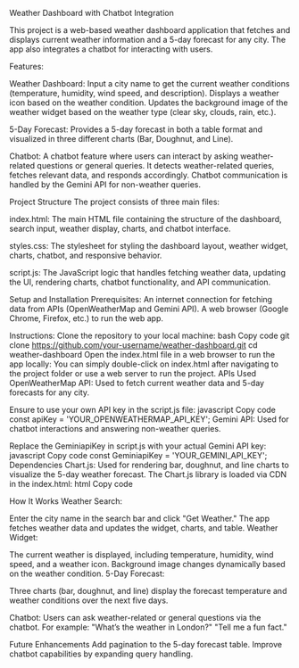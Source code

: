 Weather Dashboard with Chatbot Integration

This project is a web-based weather dashboard application that fetches and displays current weather information and a 5-day forecast for any city. The app also integrates a chatbot for interacting with users.

Features:

Weather Dashboard:
Input a city name to get the current weather conditions (temperature, humidity, wind speed, and description).
Displays a weather icon based on the weather condition.
Updates the background image of the weather widget based on the weather type (clear sky, clouds, rain, etc.).

5-Day Forecast:
Provides a 5-day forecast in both a table format and visualized in three different charts (Bar, Doughnut, and Line).

Chatbot:
A chatbot feature where users can interact by asking weather-related questions or general queries.
It detects weather-related queries, fetches relevant data, and responds accordingly.
Chatbot communication is handled by the Gemini API for non-weather queries.

Project Structure
The project consists of three main files:

index.html: The main HTML file containing the structure of the dashboard, search input, weather display, charts, and chatbot interface.

styles.css: The stylesheet for styling the dashboard layout, weather widget, charts, chatbot, and responsive behavior.

script.js: The JavaScript logic that handles fetching weather data, updating the UI, rendering charts, chatbot functionality, and API communication.

Setup and Installation
Prerequisites:
An internet connection for fetching data from APIs (OpenWeatherMap and Gemini API).
A web browser (Google Chrome, Firefox, etc.) to run the web app.

Instructions:
Clone the repository to your local machine:
bash
Copy code
git clone https://github.com/your-username/weather-dashboard.git
cd weather-dashboard
Open the index.html file in a web browser to run the app locally:
You can simply double-click on index.html after navigating to the project folder or use a web server to run the project.
APIs Used
OpenWeatherMap API: Used to fetch current weather data and 5-day forecasts for any city.

Ensure to use your own API key in the script.js file:
javascript
Copy code
const apiKey = 'YOUR_OPENWEATHERMAP_API_KEY';
Gemini API: Used for chatbot interactions and answering non-weather queries.

Replace the GeminiapiKey in script.js with your actual Gemini API key:
javascript
Copy code
const GeminiapiKey = 'YOUR_GEMINI_API_KEY';
Dependencies
Chart.js: Used for rendering bar, doughnut, and line charts to visualize the 5-day weather forecast.
The Chart.js library is loaded via CDN in the index.html:
html
Copy code
<script src="https://cdn.jsdelivr.net/npm/chart.js"></script>
How It Works
Weather Search:

Enter the city name in the search bar and click "Get Weather."
The app fetches weather data and updates the widget, charts, and table.
Weather Widget:

The current weather is displayed, including temperature, humidity, wind speed, and a weather icon.
Background image changes dynamically based on the weather condition.
5-Day Forecast:

Three charts (bar, doughnut, and line) display the forecast temperature and weather conditions over the next five days.

Chatbot:
Users can ask weather-related or general questions via the chatbot. For example:
"What’s the weather in London?"
"Tell me a fun fact."

Future Enhancements
Add pagination to the 5-day forecast table.
Improve chatbot capabilities by expanding query handling.
